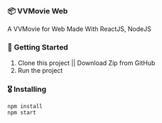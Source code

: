 ### 📦 **VVMovie Web**

A VVMovie for Web
Made With ReactJS, NodeJS

### 🚀 **Getting Started**
1. Clone this project || Download Zip from GitHub
2. Run the project 
### 🎖  **Installing**
```
npm install
npm start
```
